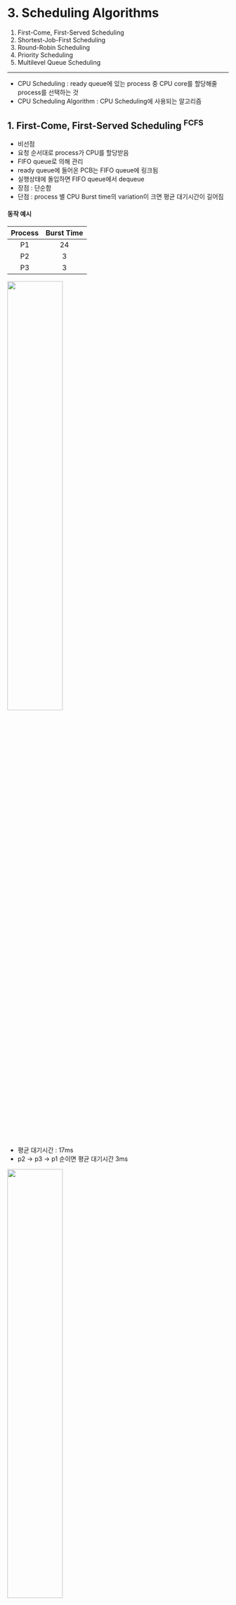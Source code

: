 # 3. Scheduling Algorithms

1. First-Come, First-Served Scheduling
2. Shortest-Job-First Scheduling
3. Round-Robin Scheduling
4. Priority Scheduling
5. Multilevel Queue Scheduling

---

- CPU Scheduling : ready queue에 있는 process 중 CPU core를 할당해줄 process를 선택하는 것
- CPU Scheduling Algorithm : CPU Scheduling에 사용되는 알고리즘

## 1. First-Come, First-Served Scheduling <sup>FCFS</sup>

- 비선점
- 요청 순서대로 process가 CPU를 할당받음
- FIFO queue로 의해 관리
- ready queue에 들어온 PCB는 FIFO queue에 링크됨
- 실행상태에 돌입하면 FIFO queue에서 dequeue
- 장점 : 단순함
- 단점 : process 별 CPU Burst time의 variation이 크면 평균 대기시간이 길어짐

#### 동작 예시

| Process | Burst Time |
|:-------:|:----------:|
|   P1    |     24     |
|   P2    |     3      |
|   P3    |     3      |

<img src="img_1.png"  width="50%"/>

- 평균 대기시간 :  17ms
- p2 -> p3 -> p1 순이면 평균 대기시간 3ms

<img src="img_2.png"  width="50%"/>

- convoy effect : CPU burst time이 긴 process가 ready queue에 들어오면, 그 process를 기다리는 process들이 모두 대기시간이 길어짐
    - burst time이 짧은 process가 먼저 들어와야 해결할 수 있는 문제
- interactive system에서는 사용하기 어려움
    - interactive system 는 Process가 CPU를 적절한 간격으로 나눠써 할당받음

## 2. Shortest-Job-First Scheduling <sup>SJF</sup>

- shortest-next-CPU-burst algorithm
- 선점, 비선점 가능
- 다음 실행할 process 중 가장 짧은 CPU Burst time을 가지는 process를 선택
    - 같을 시 FCFS를 사용
- 평균 대기시간을 줄이고 싶을 때 적합
- 단점 : 다음 CPU Burst time을 알 수 없을 때
    - 예측을 통해 해결

#### 동작 예시

| Process | Burst Time |
|:-------:|:----------:|
|   P1    |     6      |
|   P2    |     8      |
|   P3    |     7      |
|   P4    |     3      |

<img src="img_3.png"  width="50%"/>

- 평균 대기시간 : 7ms
    - FCFS 일 때는 10.25 ms

#### CPU Burst time 예측 방법 : exponential average

- exponential average <sup>지수 평균</sup>을 활용하여 다음 CPU Burst time을 모를 때 예측
    - 다음 process의 CPU Burst time은 이전 process의 CPU Burst time과 비슷

#### 선점, 비선점 둘다 가능

실행 중인 process가 있는 상황에서 새로운 process가 ready queue에 들어오면

- 선점 : 현재 실행 중인 process를 선점할 수 있음
    - shortest-remaining-time-first <sup>SRTF</sup>라고도 함
- 비선점 : 현재 실행 중인 process가 CPU Burst를 완료할 떄까지 기다림

#### 선점 SJF 예시

| Process | Arrival Time | Burst TIme |
|:-------:|:------------:|:----------:|
|   P1    |      0       |     8      |
|   P2    |      1       |     4      |
|   P3    |      2       |     9      |
|   P4    |      3       |     5      |

<img src="img_5.png"  width="50%"/>

## 3. Round-Robin Scheduling <sup>RR</sup>

<img src="img_7.png"  width="50%"/>

- FCFS + 선점
- time quantum <sup>time slice</sup> : 10~100 ms 의 시간단위
- process 실행시간이 1 time quantum이 초과되면 즉시 선점되어 ready queue에 enqueue됨
- 평균 대기시간이 김
- 알고리즘 성능이 time quantum 크기에 의존함
    - time quantum이 너무 크면, FCFS와 같아짐
    - time quantum이 너무 작으면, context switch가 너무 자주 일어나 성능이 떨어짐

#### time quantum 크기 결정

<img src="img_8.png"  width="50%"/>

- 현대 OS는 일반적으로 10~100ms의 time quantum을 사용
- context switch 시간과 Turnaround time을 고려하여 결정
- context swtich 시간은 일반적으로 10ms 미만이므로 time quantum의 작은 부분임
- 평균 Turnaround time
    - time quantum 사이즈에 비례하지 않음
    - single time quantum에 process가 완료되는 것이 중요

#### 알고리즘

- CPU가 ready queue를 돌면서 각 process에 1 time quantum씩 할당
- ready queue는 Circular queue로 관리
    - FIFO 방식, 새로운 process가 ready queue 끝에 enqueue
- 첫번째 process를 선점하고 1 time quantum 뒤 interrupt를 발생시킬 timer 설정
    - 1 time wuantum 안에 process가 끝나면, process가 자발적으로 CPU를 반납
        - scheduler는 다음 procees를 실행하기 위해 ready queue에서 dequeue
    - 1 time quantum 안에 process가 끝나지 않으면, timer interrupt 발생
        1. timer를 종료 시키고, OS에 interrupt 발생
        2. context switch 발생시키고, 현재 process를 ready queue 끝에 enqueue
        3. CPU는 ready queue에서 다음 porcess를 dequeue

#### 동작 예시

- P1 : 24ms
- P2 : 3ms
- P3 : 3ms
- 1 time quantum : 4ms

<img src="img_6.png"  width="50%"/>

- 평균 대기시간 5.66ms

## 4. Priority Scheduling <sup>우선순위 스케줄링</sup>

- process 별로 우선순위를 적용하여 순위가 높은 process에게 CPU 할당
    - 순위가 같으면 FCFS 알고리즘 적용
- SJF도 Priority Scheduling의 일종
    - CPU Burst time이 짧은 process에게 높은 우선순위를 부여

#### 동작 예시

| Process | Burst Time | Priority |
|:-------:|:----------:|:--------:|
|   P1    |     10     |    3     |
|   P2    |     1      |    1     |
|   P3    |     2      |    4     |
|   P4    |     1      |    5     |
|   P5    |     5      |    2     |

<img src="img_9.png"  width="50%"/>

- 평균 대기시간 : 8.2ms

#### indefinit blocking, starvation

- 우선순위가 낮은 process 는 무기한으로 blocking 될 수 있음
- 해결방법 (1) aging
    - waiting 상태로 머무른 시간만큼 우선순위를 점차 높여줌
- 해결방법 (2) Round Robin 과 결합
    - 우선순위가 같을 때는 RR 알고리즘을 적용

| Process | Burst Time | Priority |
|:-------:|:----------:|:--------:|
|   P1    |     4      |    3     |
|   P2    |     5      |    2     |
|   P3    |     8      |    2     |
|   P4    |     7      |    1     |
|   P5    |     3      |    3     |

<img src="img_10.png"  width="50%"/>

#### Priority

- 숫자로 매김
    - 시스템에 따라 낮은 숫자가 높은 우선순위일수도 있음
- 내부/외부 적으로 정의 가능
- 내부적 정의 : 시간 제한, 메모리 요구사항, open files, 평균 I/O Burst 시간 등을 이용
- 외부적 정의 : OS 외부에서 정의, Process 중요도, 컴퓨터 사용에 지불되는 유형, 금액, 정책 등

#### 선점, 비선점 둘다 가능

ready queue에 새로운 process가 enqueue되면,

- 선점 : 우선순위가 더 높다면, 현재 실행 중인 process를 선점할 수 있음
- 비선점 : 우선 순위에 따라 ready queue에 enqueue

## 5. Multilevel Queue Scheduling

single queue는 우선 순위가 높은 process 탐색 시 `O(n)` 시간복잡도를 가짐

<img src="img_11.png"  width="50%"/>

- Multilevel Queue는 우선순위 별로 queue를 배치
- RR 알고리즘과 결합했을 때 적합
- process의 우선순위는 정적으로 결정되어, runtime 동안 같은 queue에 머묾

#### partitioning processes

<img src="img_12.png"  width="50%"/>

- process를 타입에 따라 partitioning하여 분리된 queue에 배치
- 각 queue 마다 적합한 알고리즘 적용
- queue 사이에도 절대적인 우선순위 있음
    - e.g. real-time queue가 batch-queue보다 절대적인 우선순위를 가짐
- e.g. foreground (interactive), background (batch)로 partiting
    - foreground <sup>interactive</sup>
        - RR 알고리즘 사용
        - background보다 우선순위 높고, 응답 시간이 짧아야 함
        - background보다
    - background : batch
        - FCFS 알고리즘 사용
- time-slice 방식 : 각 queue에 CPU 할당 시간을 분배할 수 있음
    - e.g. CPU 시간의 80%를 foreground에, 20%를 background에 할당

## 6. Multilevel Feedback Queue Scheduling

- MultiLevel Queue Scheduling에서 queue간에 process가 이동 가능하게 함
    - CPU time이 길면 우선순위를 낮춤 -> I/O bound, interactive process가 우선순위가 높아짐
    - waiting 시간이 길면 우선순위를 높임 -> starvation 방지
- 일반적으로 사용되는 알고리즘이지만, 복잡함
    - 파라미터 정의 등

<img src="img_13.png"  width="50%"/>

- 모든 process가 qeueue 0에 enqueue 되서 시작
- queue 1은 queue 0이 빈상태일때만 실행 가능
- queue 1이 실행 중이다가 queue 0에 enqueue되면, queue 1은 선점당함

1. queue 0에 enqueue
2. 8 quantum 동안 실행 후
    - 완료안되었으면 qeueue 1에 enqueue
3. queue 0이 비었다면 queue 1을 16 quantum 동안 실행
    - 완료안되었으면 queue 2에 enqueue
4. queue 0, 1 이 비었다면 queue 2를 FCFS로 실행
    - queue 2에 긴 시간 waiting하면 순차적으로 우선순위를 높여감

#### 파라미터

- queue의 수
- 각 queue의 scheduling algorithm
- process의 우선순위가 변경되는 기준 <sub>더 높거나 낮은 queue로 이동</sub>
- process가 queue에 enqueue되는 기준
